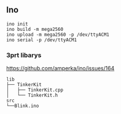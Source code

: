 ## Ino
```
ino init
ino build -m mega2560
ino upload -m mega2560 -p /dev/ttyACM1
ino serial -p /dev/ttyACM1
```

### 3prt libarys
https://github.com/amperka/ino/issues/164
```
lib
├── TinkerKit
│   ├── TinkerKit.cpp
│   └── TinkerKit.h
src
└──Blink.ino
```
